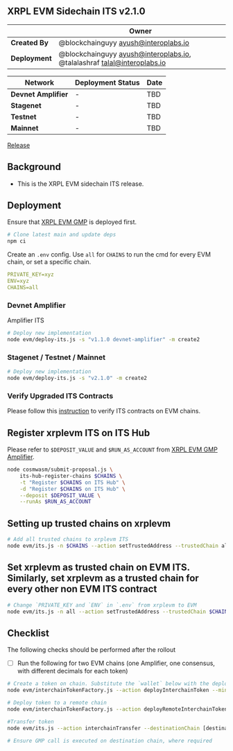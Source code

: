 ## XRPL EVM Sidechain ITS v2.1.0

|                | **Owner**                                                                   |
| -------------- | --------------------------------------------------------------------------- |
| **Created By** | @blockchainguyy <ayush@interoplabs.io>                                      |
| **Deployment** | @blockchainguyy <ayush@interoplabs.io>, @talalashraf <talal@interoplabs.io> |

| **Network**          | **Deployment Status** | **Date** |
| -------------------- | --------------------- | -------- |
| **Devnet Amplifier** | -                     | TBD      |
| **Stagenet**         | -                     | TBD      |
| **Testnet**          | -                     | TBD      |
| **Mainnet**          | -                     | TBD      |

[Release](https://github.com/axelarnetwork/interchain-token-service/releases/tag/v)

## Background

- This is the XRPL EVM sidechain ITS release.

## Deployment

Ensure that [XRPL EVM GMP](../evm/2025-02-xrplevm-GMP-v6.4.0.md) is deployed first.

```bash
# Clone latest main and update deps
npm ci
```

Create an `.env` config. Use `all` for `CHAINS` to run the cmd for every EVM chain, or set a specific chain.

```yaml
PRIVATE_KEY=xyz
ENV=xyz
CHAINS=all
```

### Devnet Amplifier

Amplifier ITS

```bash
# Deploy new implementation
node evm/deploy-its.js -s "v1.1.0 devnet-amplifier" -m create2
```

### Stagenet / Testnet / Mainnet

```bash
# Deploy new implementation
node evm/deploy-its.js -s "v2.1.0" -m create2
```

### Verify Upgraded ITS Contracts

Please follow this [instruction](https://github.com/axelarnetwork/axelar-contract-deployments/tree/main/evm#contract-verification) to verify ITS contracts on EVM chains.

## Register xrplevm ITS on ITS Hub

Please refer to `$DEPOSIT_VALUE` and `$RUN_AS_ACCOUNT` from [XRPL EVM GMP Amplifier](../cosmwasm/2025-02-xrplevm-GMP-v1.0.0.md).

```bash
node cosmwasm/submit-proposal.js \
    its-hub-register-chains $CHAINS \
    -t "Register $CHAINS on ITS Hub" \
    -d "Register $CHAINS on ITS Hub" \
    --deposit $DEPOSIT_VALUE \
    --runAs $RUN_AS_ACCOUNT
```

## Setting up trusted chains on xrplevm

```bash
# Add all trusted chains to xrplevm ITS
node evm/its.js -n $CHAINS --action setTrustedAddress --trustedChain all --trustedAddress hub
```

## Set xrplevm as trusted chain on EVM ITS. Similarly, set xrplevm as a trusted chain for every other non EVM ITS contract

```bash
# Change `PRIVATE_KEY and `ENV` in `.env` from xrplevm to EVM
node evm/its.js -n all --action setTrustedAddress --trustedChain $CHAINS --trustedAddress hub
```

## Checklist

The following checks should be performed after the rollout

- [ ] Run the following for two EVM chains (one Amplifier, one consensus, with different decimals for each token)

```bash
# Create a token on chain. Substitute the `wallet` below with the deployer key
node evm/interchainTokenFactory.js --action deployInterchainToken --minter [wallet] --name "test" --symbol "TST" --decimals [decimals] --initialSupply 10000 --salt "salt12345"

# Deploy token to a remote chain
node evm/interchainTokenFactory.js --action deployRemoteInterchainToken --destinationChain [destination chain] --salt "salt12345" -y

#Transfer token
node evm/its.js --action interchainTransfer --destinationChain [destination chain] --tokenId [tokenId] --destinationAddress [recipient] --amount 1 --gasValue 0

# Ensure GMP call is executed on destination chain, where required
```
